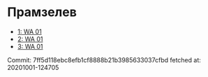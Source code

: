 # Прамзелев
- [1: WA 01](1.md)
- [2: WA 01](2.md)
- [3: WA 01](3.md)

Commit: 7ff5d118ebc8efb1cf8888b21b3985633037cfbd
 fetched at: 20201001-124705
